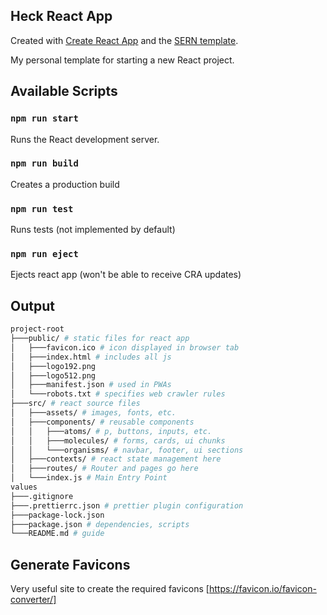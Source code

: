 ## Heck React App
Created with [Create React App](https://github.com/facebook/create-react-app) and the [SERN template](https://github.com/julian-hecker/cra-template-heck).

My personal template for starting a new React project. 

## Available Scripts

### `npm run start`
Runs the React development server.

### `npm run build`
Creates a production build

### `npm run test`
Runs tests (not implemented by default)

### `npm run eject`
Ejects react app (won't be able to receive CRA updates)


## Output

```bash
project-root
├───public/ # static files for react app
│   ├───favicon.ico # icon displayed in browser tab
│   ├───index.html # includes all js
│   ├───logo192.png 
│   ├───logo512.png
│   ├───manifest.json # used in PWAs
│   └───robots.txt # specifies web crawler rules
├───src/ # react source files
│   ├───assets/ # images, fonts, etc.
│   ├───components/ # reusable components
│   │   ├───atoms/ # p, buttons, inputs, etc.
│   │   ├───molecules/ # forms, cards, ui chunks
│   │   └───organisms/ # navbar, footer, ui sections
│   ├───contexts/ # react state management here
│   ├───routes/ # Router and pages go here
│   └───index.js # Main Entry Point
values
├───.gitignore
├───.prettierrc.json # prettier plugin configuration
├───package-lock.json
├───package.json # dependencies, scripts
└───README.md # guide
```


## Generate Favicons
Very useful site to create the required favicons [https://favicon.io/favicon-converter/]
